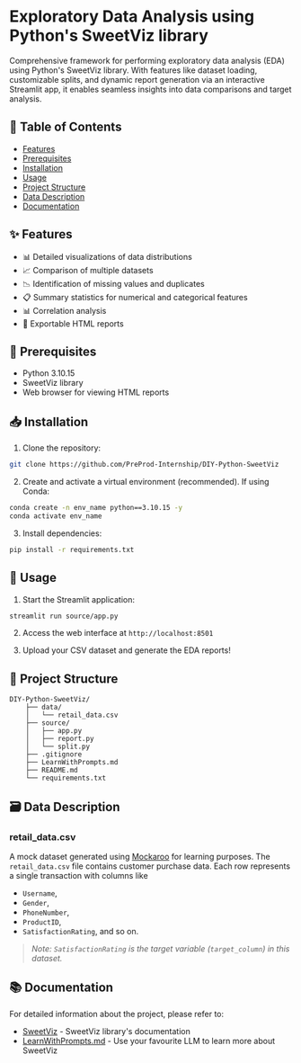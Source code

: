 # Exploratory Data Analysis using Python's SweetViz library

Comprehensive framework for performing exploratory data analysis (EDA) using Python's SweetViz library. With features like dataset loading, customizable splits, and dynamic report generation via an interactive Streamlit app, it enables seamless insights into data comparisons and target analysis.

## 📑 Table of Contents

- [Features](#-features)
- [Prerequisites](#-prerequisites)
- [Installation](#-installation)
- [Usage](#-usage)
- [Project Structure](#-project-structure)
- [Data Description](#️-data-description)
- [Documentation](#-documentation)

## ✨ Features

- 📊 Detailed visualizations of data distributions
- 📈 Comparison of multiple datasets
- 📉 Identification of missing values and duplicates
- 📋 Summary statistics for numerical and categorical features
- 📊 Correlation analysis
- 📑 Exportable HTML reports

## 🔧 Prerequisites

- Python 3.10.15
- SweetViz library
- Web browser for viewing HTML reports

## 📥 Installation

1. Clone the repository:
```bash
git clone https://github.com/PreProd-Internship/DIY-Python-SweetViz
```

2. Create and activate a virtual environment (recommended). If using Conda:
```bash
conda create -n env_name python==3.10.15 -y
conda activate env_name
```

3. Install dependencies:
```bash
pip install -r requirements.txt
```

## 🚀 Usage

1. Start the Streamlit application:
```bash
streamlit run source/app.py
```

2. Access the web interface at `http://localhost:8501`

3. Upload your CSV dataset and generate the EDA reports!

## 📁 Project Structure

```
DIY-Python-SweetViz/
    ├── data/
    │   └── retail_data.csv
    ├── source/
    │   ├── app.py
    │   ├── report.py
    │   └── split.py
    ├── .gitignore
    ├── LearnWithPrompts.md
    ├── README.md
    └── requirements.txt
```

## 🗃️ Data Description

### retail_data.csv

A mock dataset generated using [Mockaroo](https://mockaroo.com/) for learning purposes. The `retail_data.csv` file contains customer purchase data. Each row represents a single transaction with columns like

- `Username`,
- `Gender`,
- `PhoneNumber`,
- `ProductID`,
- `SatisfactionRating`, and so on.

> *Note: `SatisfactionRating` is the target variable (`target_column`) in this dataset.*

## 📚 Documentation

For detailed information about the project, please refer to:
- [SweetViz](https://pypi.org/project/sweetviz/) - SweetViz library's documentation
- [LearnWithPrompts.md](LearnWithPrompts.md) - Use your favourite LLM to learn more about SweetViz